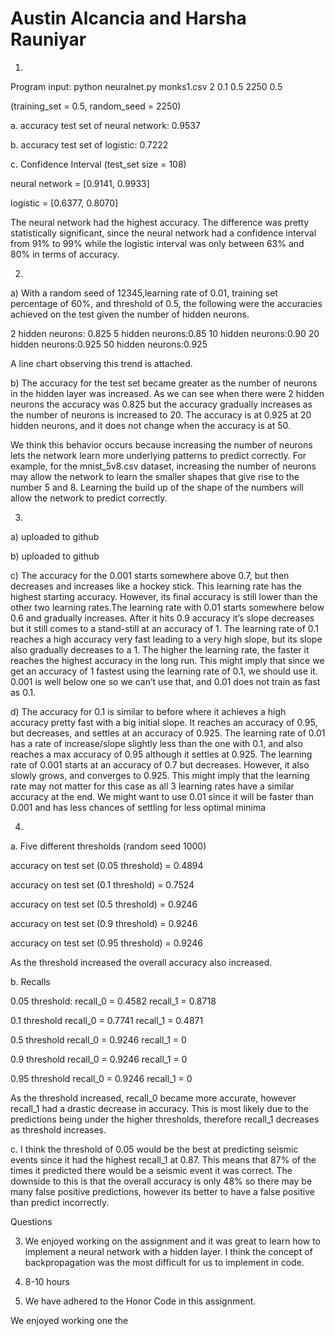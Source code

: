 # Austin Alcancia and Harsha Rauniyar

1. 
Program input: python neuralnet.py monks1.csv 2 0.1 0.5 2250 0.5 

(training_set = 0.5, random_seed = 2250)

a. accuracy test set of neural network: 0.9537

b. accuracy test set of logistic: 0.7222

c. Confidence Interval (test_set size = 108)

neural network = [0.9141, 0.9933]

logistic = [0.6377, 0.8070]

The neural network had the highest accuracy. The difference was pretty statistically significant, since the neural network had a confidence interval from 91% to 99% while the logistic interval was only between 63% and 80% in terms of accuracy.

2.
a)
With a random seed of 12345,learning rate of 0.01, training set percentage of 60%, and threshold of 0.5, the following were the accuracies achieved on the test given the number of hidden neurons.

2 hidden neurons: 0.825
5 hidden neurons:0.85
10 hidden neurons:0.90
20 hidden neurons:0.925
50 hidden neurons:0.925

A line chart observing this trend is attached.

b) The accuracy for the test set became greater as the number of neurons in the hidden layer was increased. As we can see when there were 2 hidden neurons the accuracy was 0.825 but the accuracy gradually increases as the number of neurons is increased to 20. The accuracy is at 0.925 at 20 hidden neurons, and it does not change when the accuracy is at 50.

We think this behavior occurs because increasing the number of neurons lets the network learn more underlying patterns to predict correctly. For example, for the mnist_5v8.csv dataset, increasing the number of neurons may allow the network to learn the smaller shapes that give rise to the number 5 and 8. Learning the build up of the shape of the numbers will allow the network to predict correctly.

3.
a) uploaded to github

b) uploaded to github

c) The accuracy for the 0.001 starts somewhere above 0.7, but then decreases and increases like a hockey stick. This learning rate has the highest starting accuracy. However, its final accuracy is still lower than the other two learning rates.The learning rate with 0.01 starts somewhere below 0.6 and gradually increases. After it hits 0.9 accuracy it’s slope decreases but it still comes to a stand-still at an accuracy of 1. The learning rate of 0.1 reaches a high accuracy very fast leading to a very high slope, but its slope also gradually decreases to a 1. The higher the learning rate, the faster it reaches the highest accuracy in the long run. This might imply that since we get an accuracy of 1 fastest using the learning rate of 0.1, we should use it. 0.001  is well below one so we can’t use that, and 0.01 does not train as fast as 0.1.


d) The accuracy for 0.1 is similar to before where it achieves a high accuracy pretty fast with a big initial slope. It reaches an accuracy of 0.95, but decreases, and settles at an accuracy of 0.925. The learning rate of 0.01 has a rate of increase/slope slightly less than the one with 0.1, and also reaches a max accuracy of 0.95 although it settles at 0.925. The learning rate of 0.001 starts at an accuracy of 0.7 but decreases. However, it also slowly  grows, and converges to 0.925. This might imply that the learning rate may not matter for this case as all 3 learning rates have a similar accuracy at the end. We might want to use 0.01 since it will be faster than 0.001 and has less chances of settling for less optimal minima

4. 
a. Five different thresholds (random seed 1000)

accuracy on test set (0.05 threshold) = 0.4894

accuracy on test set (0.1 threshold) = 0.7524

accuracy on test set (0.5 threshold) = 0.9246

accuracy on test set (0.9 threshold) = 0.9246

accuracy on test set (0.95 threshold) = 0.9246

As the threshold increased the overall accuracy also increased. 

b. Recalls

0.05 threshold:
recall_0 = 0.4582
recall_1 = 0.8718

0.1 threshold
recall_0 = 0.7741
recall_1 = 0.4871

0.5 threshold 
recall_0 = 0.9246
recall_1 = 0

0.9 threshold 
recall_0 = 0.9246
recall_1 = 0

0.95 threshold 
recall_0 = 0.9246
recall_1 = 0

As the threshold increased, recall_0 became more accurate, however recall_1 had a drastic decrease in accuracy. This is most likely due to the predictions being under the higher thresholds, therefore recall_1 decreases as threshold increases.

c. I think the threshold of 0.05 would be the best at predicting seismic events since it had the highest recall_1 at 0.87. This means that 87% of the times it predicted there would be a seismic event it was correct. The downside to this is that the overall accuracy is only 48% so there may be many false positive predictions, however its better to have a false positive than predict incorrectly. 

Questions

3. We enjoyed working on the assignment and it was great to learn how to implement a neural network with a hidden layer. I think the concept of backpropagation was the most difficult for us to implement in code. 

4. 8-10 hours

5. We have adhered to the Honor Code in this assignment. 

We enjoyed working one the 